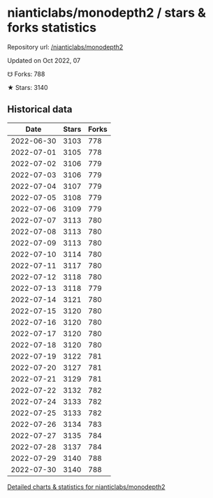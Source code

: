 # nianticlabs/monodepth2 / stars & forks statistics

Repository url: [/nianticlabs/monodepth2](https://github.com/nianticlabs/monodepth2)

Updated on Oct 2022, 07

☋ Forks: 788

★ Stars: 3140

## Historical data
| Date | Stars | Forks |
|------|-------|-------|
| 2022-06-30 | 3103 | 778 | 
| 2022-07-01 | 3105 | 778 | 
| 2022-07-02 | 3106 | 779 | 
| 2022-07-03 | 3106 | 779 | 
| 2022-07-04 | 3107 | 779 | 
| 2022-07-05 | 3108 | 779 | 
| 2022-07-06 | 3109 | 779 | 
| 2022-07-07 | 3113 | 780 | 
| 2022-07-08 | 3113 | 780 | 
| 2022-07-09 | 3113 | 780 | 
| 2022-07-10 | 3114 | 780 | 
| 2022-07-11 | 3117 | 780 | 
| 2022-07-12 | 3118 | 780 | 
| 2022-07-13 | 3118 | 779 | 
| 2022-07-14 | 3121 | 780 | 
| 2022-07-15 | 3120 | 780 | 
| 2022-07-16 | 3120 | 780 | 
| 2022-07-17 | 3120 | 780 | 
| 2022-07-18 | 3120 | 780 | 
| 2022-07-19 | 3122 | 781 | 
| 2022-07-20 | 3127 | 781 | 
| 2022-07-21 | 3129 | 781 | 
| 2022-07-22 | 3132 | 782 | 
| 2022-07-24 | 3133 | 782 | 
| 2022-07-25 | 3133 | 782 | 
| 2022-07-26 | 3134 | 783 | 
| 2022-07-27 | 3135 | 784 | 
| 2022-07-28 | 3137 | 784 | 
| 2022-07-29 | 3140 | 788 | 
| 2022-07-30 | 3140 | 788 | 


[Detailed charts & statistics for nianticlabs/monodepth2](https://reviewgithub.com/rep/nianticlabs/monodepth2)
